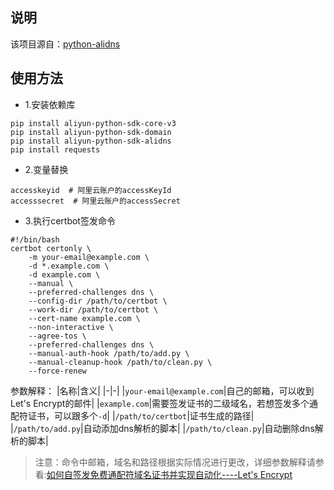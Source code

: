 ## 说明
该项目源自：[python-alidns][1]

## 使用方法
- 1.安装依赖库
```
pip install aliyun-python-sdk-core-v3
pip install aliyun-python-sdk-domain
pip install aliyun-python-sdk-alidns
pip install requests
```

- 2.变量替换
```
accesskeyid  # 阿里云账户的accessKeyId
accesssecret  # 阿里云账户的accessSecret
```

- 3.执行certbot签发命令
```
#!/bin/bash
certbot certonly \
    -m your-email@example.com \
    -d *.example.com \
    -d example.com \
    --manual \
    --preferred-challenges dns \
    --config-dir /path/to/certbot \
    --work-dir /path/to/certbot \
    --cert-name example.com \
    --non-interactive \
    --agree-tos \
    --preferred-challenges dns \
    --manual-auth-hook /path/to/add.py \
    --manual-cleanup-hook /path/to/clean.py \
    --force-renew
```

参数解释：
|名称|含义|
|-|-|
|`your-email@example.com`|自己的邮箱，可以收到Let's Encrypt的邮件|
|`example.com`|需要签发证书的二级域名，若想签发多个通配符证书，可以跟多个`-d`|
|`/path/to/certbot`|证书生成的路径|
|`/path/to/add.py`|自动添加dns解析的脚本|
|`/path/to/clean.py`|自动删除dns解析的脚本|

> 注意：命令中邮箱，域名和路径根据实际情况进行更改，详细参数解释请参看:[如何自签发免费通配符域名证书并实现自动化----Let's Encrypt][2]

[1]: https://github.com/leif160519/python-alidns
[2]: https://github.icu/articles/2023/06/10/1686364528354.html#toc_h1_1
